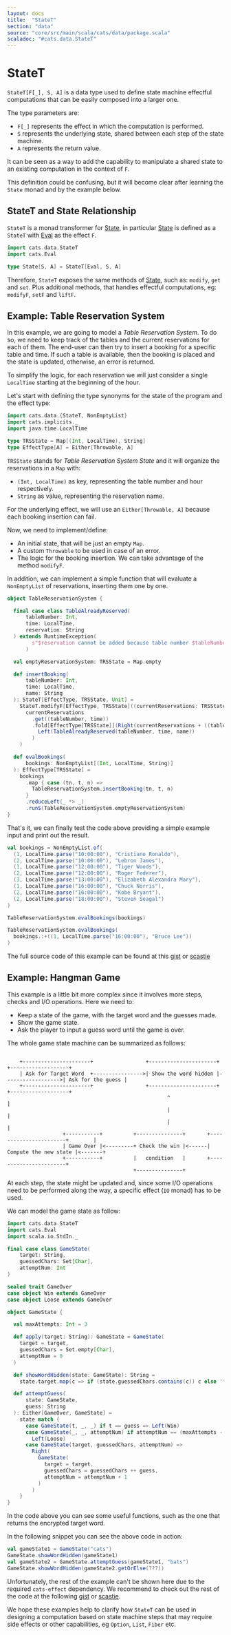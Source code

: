 ```yaml
---
layout: docs
title:  "StateT"
section: "data"
source: "core/src/main/scala/cats/data/package.scala"
scaladoc: "#cats.data.StateT"
---
```

# StateT

`StateT[F[_], S, A]` is a data type used to define state machine
effectful computations that can be easily composed into a larger one.

The type parameters are:
- `F[_]` represents the effect in which the computation is performed.
- `S` represents the underlying state, shared between each step of the
  state machine.
- `A` represents the return value.

It can be seen as a way to add the capability to manipulate a shared
state to an existing computation in the context of `F`.

This definition could be confusing, but it will become clear after
learning the `State` monad and by the example below.

## StateT and State Relationship

`StateT` is a monad transformer for
[State](https://typelevel.org/cats/datatypes/state.html), in
particular [State](https://typelevel.org/cats/datatypes/state.html) is
defined as a `StateT` with
[Eval](https://typelevel.org/cats/datatypes/eval.html) as the effect
`F`.

```scala mdoc:silent
import cats.data.StateT
import cats.Eval

type State[S, A] = StateT[Eval, S, A]
```

Therefore, `StateT` exposes the same methods of
[State](https://typelevel.org/cats/datatypes/state.html), such as:
`modify`, `get` and `set`.  Plus additional methods, that handles
effectful computations, eg: `modifyF`, `setF` and `liftF`.

## Example: Table Reservation System

In this example, we are going to model a *Table Reservation System*. To
do so, we need to keep track of the tables and the current
reservations for each of them. The end-user can then try to insert a
booking for a specific table and time. If such a table is available,
then the booking is placed and the state is updated, otherwise, an
error is returned.

To simplify the logic, for each reservation we will just consider a
single `LocalTime` starting at the beginning of the hour.

Let's start with defining the type synonyms for the state of the
program and the effect type:

```scala mdoc:silent:reset
import cats.data.{StateT, NonEmptyList}
import cats.implicits._
import java.time.LocalTime

type TRSState = Map[(Int, LocalTime), String]
type EffectType[A] = Either[Throwable, A]
```


`TRSState` stands for *Table Reservation System State* and it will
organize the reservations in a `Map` with:
- `(Int, LocalTime)` as key, representing the table number and hour
respectively.
- `String` as value, representing the reservation name.

For the underlying effect, we will use an `Either[Throwable, A]` because each
booking insertion can fail.

Now, we need to implement/define:
- An initial state, that will be just an empty `Map`.
- A custom `Throwable` to be used in case of an error.
- The logic for the booking insertion. We can take advantage of the
method `modifyF`.

In addition, we can implement a simple function that will evaluate a
`NonEmptyList` of reservations, inserting them one by one.

```scala mdoc:silent
object TableReservationSystem {

  final case class TableAlreadyReserved(
      tableNumber: Int,
      time: LocalTime,
      reservation: String
  ) extends RuntimeException(
        s"$reservation cannot be added because table number $tableNumber is already reserved for the $time"
      )

  val emptyReservationSystem: TRSState = Map.empty

  def insertBooking(
      tableNumber: Int,
      time: LocalTime,
      name: String
  ): StateT[EffectType, TRSState, Unit] =
    StateT.modifyF[EffectType, TRSState]((currentReservations: TRSState) =>
      currentReservations
        .get((tableNumber, time))
        .fold[EffectType[TRSState]](Right(currentReservations + ((tableNumber, time) -> name)))(_ =>
          Left(TableAlreadyReserved(tableNumber, time, name))
        )
    )

  def evalBookings(
      bookings: NonEmptyList[(Int, LocalTime, String)]
  ): EffectType[TRSState] =
    bookings
      .map { case (tn, t, n) =>
        TableReservationSystem.insertBooking(tn, t, n)
      }
      .reduceLeft(_ *> _)
      .runS(TableReservationSystem.emptyReservationSystem)
}
```

That's it, we can finally test the code above providing a simple
example input and print out the result.

```scala mdoc
val bookings = NonEmptyList.of(
  (1, LocalTime.parse("10:00:00"), "Cristiano Ronaldo"),
  (2, LocalTime.parse("10:00:00"), "Lebron James"),
  (1, LocalTime.parse("12:00:00"), "Tiger Woods"),
  (2, LocalTime.parse("12:00:00"), "Roger Federer"),
  (3, LocalTime.parse("13:00:00"), "Elizabeth Alexandra Mary"),
  (1, LocalTime.parse("16:00:00"), "Chuck Norris"),
  (2, LocalTime.parse("16:00:00"), "Kobe Bryant"),
  (2, LocalTime.parse("18:00:00"), "Steven Seagal")
)

TableReservationSystem.evalBookings(bookings)

TableReservationSystem.evalBookings(
  bookings.:+((1, LocalTime.parse("16:00:00"), "Bruce Lee"))
)

```

The full source code of this example can be found at this
[gist](https://gist.github.com/benkio/baa4fe1d50751cd602c4175f1bb39f4d)
or [scastie](https://scastie.scala-lang.org/7bQAd6KoTfGMsZMtxqAMVg)

## Example: Hangman Game

This example is a little bit more complex since it involves more
steps, checks and I/O operations. Here we need to:
- Keep a state of the game, with the target word and the guesses made.
- Show the game state.
- Ask the player to input a guess word until the game is over.

The whole game state machine can be summarized as follows:

```asciidoc

    +----------------------+                 +----------------------+                   +-------------------+
    | Ask for Target Word  +---------------->| Show the word hidden |------------------>| Ask for the guess |
    +----------------------+                 +----------------------+                   +-------------------+
                                                    ^                                             |
                                                    |                                             |
                                                    |                                             |
                  +-----------+          +---------------+       +-----------------------+        |
                  | Game Over |<---------+ Check the win |<------| Compute the new state |<-------+
                  +-----------+          |   condition   |       +-----------------------+
                                         +---------------+

```

At each step, the state might be updated and, since some I/O
operations need to be performed along the way, a specific effect (`IO`
monad) has to be used.

We can model the game state as follow:

```scala mdoc:silent:reset
import cats.data.StateT
import cats.Eval
import scala.io.StdIn._

final case class GameState(
    target: String,
    guessedChars: Set[Char],
    attemptNum: Int
)

sealed trait GameOver
case object Win extends GameOver
case object Loose extends GameOver

object GameState {

  val maxAttempts: Int = 3

  def apply(target: String): GameState = GameState(
    target = target,
    guessedChars = Set.empty[Char],
    attemptNum = 0
  )

  def showWordHidden(state: GameState): String =
    state.target.map(c => if (state.guessedChars.contains(c)) c else '*')

  def attemptGuess(
      state: GameState,
      guess: String
  ): Either[GameOver, GameState] =
    state match {
      case GameState(t, _, _) if t == guess => Left(Win)
      case GameState(_, _, attemptNum) if attemptNum == (maxAttempts - 1) =>
        Left(Loose)
      case GameState(target, guessedChars, attemptNum) =>
        Right(
          GameState(
            target = target,
            guessedChars = guessedChars ++ guess,
            attemptNum = attemptNum + 1
          )
        )
    }
}
```

In the code above you can see some useful functions, such as the one
that returns the encrypted target word.

In the following snippet you can see the above code in action:

```scala mdoc
val gameState1 = GameState("cats")
GameState.showWordHidden(gameState1)
val gameState2 = GameState.attemptGuess(gameState1, "bats")
GameState.showWordHidden(gameState2.getOrElse(???))
```

Unfortunately, the rest of the example can't be shown here due to the
required `cats-effect` dependency. We recommend to check out the rest
of the code at the following
[gist](https://gist.github.com/benkio/46f5aea4f15ec059f02d6bfe9bd25e99)
or [scastie](https://scastie.scala-lang.org/4Ab7xspkRJ2q9UKQ9OHrUQ).

We hope these examples help to clarify how `StateT` can be used in
designing a computation based on state machine steps that may require
side effects or other capabilities, eg `Option`, `List`, `Fiber` etc.
